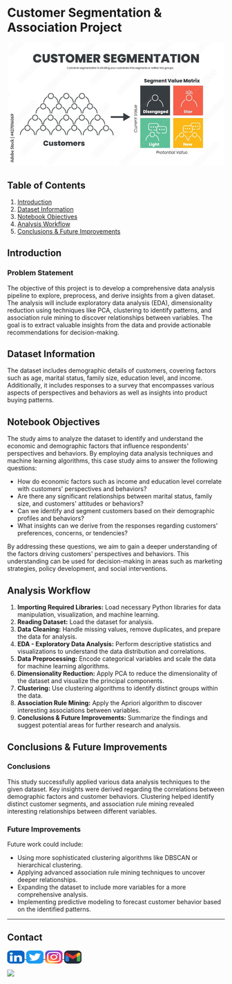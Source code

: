 # Customer Segmentation & Association Project

<img src="assets/customer_segmentation.jpg" />


## Table of Contents
1. [Introduction](#introduction)
2. [Dataset Information](#dataset-information)
3. [Notebook Objectives](#notebook-objectives)
4. [Analysis Workflow](#analysis-workflow)
5. [Conclusions & Future Improvements](#conclusions--future-improvements)

## Introduction

### Problem Statement
The objective of this project is to develop a comprehensive data analysis pipeline to explore, preprocess, and derive insights from a given dataset. The analysis will include exploratory data analysis (EDA), dimensionality reduction using techniques like PCA, clustering to identify patterns, and association rule mining to discover relationships between variables. The goal is to extract valuable insights from the data and provide actionable recommendations for decision-making.

## Dataset Information
The dataset includes demographic details of customers, covering factors such as age, marital status, family size, education level, and income. Additionally, it includes responses to a survey that encompasses various aspects of perspectives and behaviors as well as insights into product buying patterns.

## Notebook Objectives
The study aims to analyze the dataset to identify and understand the economic and demographic factors that influence respondents' perspectives and behaviors. By employing data analysis techniques and machine learning algorithms, this case study aims to answer the following questions:
- How do economic factors such as income and education level correlate with customers' perspectives and behaviors?
- Are there any significant relationships between marital status, family size, and customers' attitudes or behaviors?
- Can we identify and segment customers based on their demographic profiles and behaviors?
- What insights can we derive from the responses regarding customers' preferences, concerns, or tendencies?

By addressing these questions, we aim to gain a deeper understanding of the factors driving customers' perspectives and behaviors. This understanding can be used for decision-making in areas such as marketing strategies, policy development, and social interventions.

## Analysis Workflow
1. **Importing Required Libraries:** Load necessary Python libraries for data manipulation, visualization, and machine learning.
2. **Reading Dataset:** Load the dataset for analysis.
3. **Data Cleaning:** Handle missing values, remove duplicates, and prepare the data for analysis.
4. **EDA - Exploratory Data Analysis:** Perform descriptive statistics and visualizations to understand the data distribution and correlations.
5. **Data Preprocessing:** Encode categorical variables and scale the data for machine learning algorithms.
6. **Dimensionality Reduction:** Apply PCA to reduce the dimensionality of the dataset and visualize the principal components.
7. **Clustering:** Use clustering algorithms to identify distinct groups within the data.
8. **Association Rule Mining:** Apply the Apriori algorithm to discover interesting associations between variables.
9. **Conclusions & Future Improvements:** Summarize the findings and suggest potential areas for further research and analysis.

## Conclusions & Future Improvements

### Conclusions
This study successfully applied various data analysis techniques to the given dataset. Key insights were derived regarding the correlations between demographic factors and customer behaviors. Clustering helped identify distinct customer segments, and association rule mining revealed interesting relationships between different variables.

### Future Improvements
Future work could include:
- Using more sophisticated clustering algorithms like DBSCAN or hierarchical clustering.
- Applying advanced association rule mining techniques to uncover deeper relationships.
- Expanding the dataset to include more variables for a more comprehensive analysis.
- Implementing predictive modeling to forecast customer behavior based on the identified patterns.

---


## Contact
<p align="left">
<a href="https://www.linkedin.com/in/pathakdarshan12/" target="blank">
    <img align="center" src="https://github.com/tandpfun/skill-icons/blob/main/icons/LinkedIn.svg" alt="linkedin" height="30" width="40" />
</a>
<a href="https://x.com/_Pathak_Darshan" target="blank">
    <img align="center" src="https://github.com/tandpfun/skill-icons/blob/main/icons/Twitter.svg" alt="twitter" height="30" width="40" />
</a>
<a href="https://www.instagram.com/pathakdarshan12/" target="blank">
    <img align="center" src="https://github.com/tandpfun/skill-icons/blob/main/icons/Instagram.svg" alt="instagram" height="30" width="40" />
</a>
<a href="mailto:pathakdarshan12@gmail.com" target="blank">
    <img align="center" src="https://github.com/tandpfun/skill-icons/blob/main/icons/Gmail-Dark.svg" alt="gmail" height="30" width="40" />
</a>
</p>

![](https://komarev.com/ghpvc/?username=Pathakdarshan12&style=plastic)